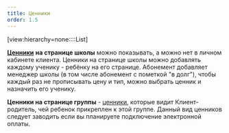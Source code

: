 ```yaml
---
title: Ценники
order: 1.5
---
```


[view:hierarchy=none::::List]

[**Ценники**](https://fsjunior.atlassian.net/wiki/spaces/EdE/pages/2026700820) **на странице школы** можно показывать, а можно нет в личном кабинете клиента. Ценники на странице школы можно добавлять каждому ученику - ребёнку на его странице. Абонемент добавляет менеджер  школы (в том числе  абонемент с пометкой "в долг"),  чтобы каждый раз не прописывать цену и тип, можно выбрать ценник и назначить его ученику.

**Ценники на странице группы** - [ценники](https://fsjunior.atlassian.net/wiki/spaces/EdE/pages/2026700820), которые видит Клиент-родитель, чей ребенок прикреплен к этой группе. Данный вид ценников следует заводить если вы планируете подключение электронной оплаты.